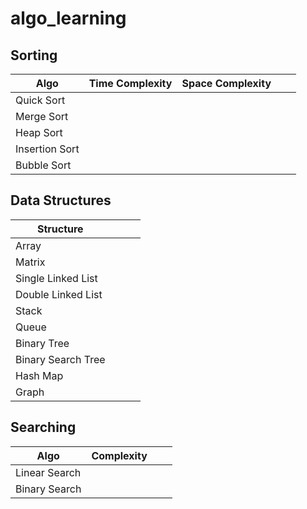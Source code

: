 # algo_learning
## Sorting

| Algo           | Time Complexity | Space Complexity  |     |     |
|----------------|-----------------|-------------------|-----|-----|
| Quick Sort     |                 |                   |     |     |
| Merge Sort     |                 |                   |     |     |
| Heap Sort      |                 |                   |     |     |
| Insertion Sort |                 |                   |     |     | 
| Bubble Sort    |                 |                   |     |     |


## Data Structures 

| Structure          |     |     |     |
|--------------------|-----|-----|-----|
| Array              |     |     |     | 
| Matrix             |     |     |     |
| Single Linked List |     |     |     |
| Double Linked List |     |     |     |
| Stack              |     |     |     |   
| Queue              |     |     |     |
| Binary Tree        |     |     |     |
| Binary Search Tree |     |     |     |
| Hash Map           |     |     |     |
| Graph              |     |     |     |


## Searching

| Algo          | Complexity |     |     |
|---------------|------------|-----|-----|
| Linear Search |            |     |     |
| Binary Search |            |     |     |

